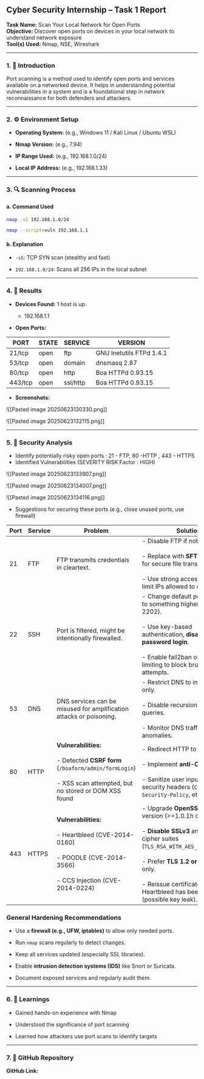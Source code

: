 ## Cyber Security Internship – Task 1 Report

**Task Name:** Scan Your Local Network for Open Ports  
**Objective:** Discover open ports on devices in your local network to understand network exposure  
**Tool(s) Used:** Nmap, NSE,  Wireshark 

---

### 1. 📝 Introduction

Port scanning is a method used to identify open ports and services available on a networked device. It helps in understanding potential vulnerabilities in a system and is a foundational step in network reconnaissance for both defenders and attackers.

---

### 2. ⚙️ Environment Setup

- **Operating System:** (e.g., Windows 11 / Kali Linux / Ubuntu WSL)
    
- **Nmap Version:** (e.g., 7.94)
    
- **IP Range Used:** (e.g., 192.168.1.0/24)
    
- **Local IP Address:** (e.g., 192.168.1.33)
    

---

### 3. 🔍 Scanning Process

#### a. **Command Used**

```bash
nmap -sS 192.168.1.0/24

nmap --script=vuln 192.168.1.1
```

#### b. **Explanation**

- `-sS`: TCP SYN scan (stealthy and fast)
    
- `192.168.1.0/24`: Scans all 256 IPs in the local subnet
    

---

### 4. 📄 Results

- **Devices Found:** 1 host is up.
	- 192.168.1.1
    
- **Open Ports:** 

| PORT    | STATE | SERVICE  | VERSION                  |
| ------- | ----- | -------- | ------------------------ |
| 21/tcp  | open  | ftp      | GNU Inetutils FTPd 1.4.1 |
| 53/tcp  | open  | domain   | dnsmasq 2.87             |
| 80/tcp  | open  | http     | Boa HTTPd 0.93.15        |
| 443/tcp | open  | ssl/http | Boa HTTPd 0.93.15        |

	
- **Screenshots:**



![[Pasted image 20250623130330.png]]


![[Pasted image 20250623132115.png]]

---

### 5. 🔐 Security Analysis

- Identify potentially risky open ports : 21 - FTP, 80 -HTTP , 443 - HTTPS
- Identified Vulnerabilities (SEVERITY RISK Factor : HIGH)

![[Pasted image 20250623133907.png]]

![[Pasted image 20250623134007.png]]



![[Pasted image 20250623134116.png]]

- Suggestions for securing these ports (e.g., close unused ports, use firewall)


| Port | Service | Problem                                                                                                                                           | Solution                                                                                                                                                                                                                                                                                     |
| ---- | ------- | ------------------------------------------------------------------------------------------------------------------------------------------------- | -------------------------------------------------------------------------------------------------------------------------------------------------------------------------------------------------------------------------------------------------------------------------------------------- |
| 21   | FTP     | FTP transmits credentials in cleartext.                                                                                                           | - Disable FTP if not in use.<br>    <br>- Replace with **SFTP** or **FTPS** for secure file transfer.<br>    <br>- Use strong access control and limit IPs allowed to connect.                                                                                                               |
| 22   | SSH     | Port is filtered, might be intentionally firewalled.                                                                                              | - Change default port from 22 to something higher (e.g., 2202).<br>    <br>- Use key-based authentication, **disable password login**.<br>    <br>- Enable fail2ban or rate-limiting to block brute-force attempts.                                                                          |
| 53   | DNS     | DNS services can be misused for amplification attacks or poisoning.                                                                               | - Restrict DNS to internal IPs only.<br>    <br>- Disable recursion for external queries.<br>    <br>- Monitor DNS traffic for anomalies.                                                                                                                                                    |
| 80   | HTTP    | **Vulnerabilities:**<br><br>- Detected **CSRF form** (`/boaform/admin/formLogin`)<br>    <br>- XSS scan attempted, but no stored or DOM XSS found | - Redirect HTTP to HTTPS.<br>        <br>- Implement **anti-CSRF tokens**.<br>        <br>- Sanitize user inputs and use security headers (`Content-Security-Policy`, etc.).                                                                                                                 |
| 443  | HTTPS   | **Vulnerabilities:**<br><br>- Heartbleed (CVE-2014-0160)<br>    <br>- POODLE (CVE-2014-3566)<br>    <br>- CCS Injection (CVE-2014-0224)           | - Upgrade **OpenSSL** to latest version (>=1.0.1h or newer).<br>    <br>- **Disable SSLv3** and weak cipher suites (`TLS_RSA_WITH_AES_128_CBC_SHA`).<br>    <br>- Prefer **TLS 1.2 or TLS 1.3** only.<br>    <br>- Reissue certificates if Heartbleed has been detected (possible key leak). |

### **General Hardening Recommendations**

- Use a **firewall (e.g., UFW, iptables)** to allow only needed ports.
    
- Run `nmap` scans regularly to detect changes.
    
- Keep all services updated (especially SSL libraries).
    
- Enable **intrusion detection systems (IDS)** like Snort or Suricata.
    
- Document exposed services and regularly audit them.




---

### 6. 📘 Learnings

- Gained hands-on experience with Nmap
    
- Understood the significance of port scanning
    
- Learned how attackers use port scans to identify targets
    

---

### 7. 🔗 GitHub Repository

**GitHub Link:**   
